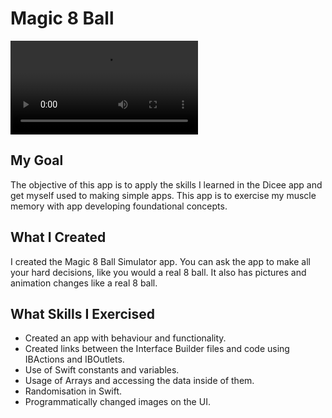 # Magic 8 Ball

![Magic 8 Ball Demo](/Magic%208%20Ball.xcodeproj/Documentation/Magic8Ball.mov)

## My Goal

The objective of this app is to apply the skills I learned in the Dicee app and get myself used to making simple apps. This app is to exercise my muscle memory with app developing foundational concepts.

## What I Created

I created the Magic 8 Ball Simulator app. You can ask the app to make all your hard decisions, like you would a real 8 ball. It also has pictures and animation changes like a real 8 ball.

## What Skills I Exercised 

* Created an app with behaviour and functionality.
* Created links between the Interface Builder files and code using IBActions and IBOutlets.
* Use of Swift constants and variables.
* Usage of Arrays and accessing the data inside of them.
* Randomisation in Swift.
* Programmatically changed images on the UI.
